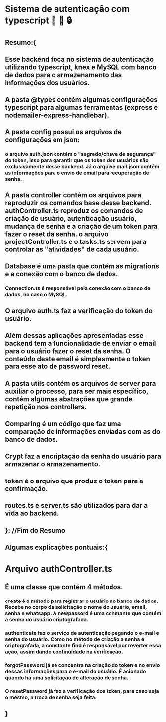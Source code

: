 # Sistema de autenticação com typescript :floppy_disk: :iphone: :lock:

## Resumo:{

## Esse backend foca no sistema de autenticação utilizando typescript, knex e MySQL com banco de dados para o armazenamento das informações dos usuários.
 
## A pasta @types contém algumas configurações typescript para algumas ferramentas (express e nodemailer-express-handlebar).
 
## A pasta config possui os arquivos de configurações em json:
### o arquivo auth.json contém o "segredo/chave de segurança" do token, isso para garantir que os token dos usuários são exclusivamente desse backend. Já o arquive mail.json contém as informações para o envio de email para recuperação de senha.
 
## A pasta controller contém os arquivos para reproduzir os comandos base desse backend. authController.ts reproduz os comandos de criação de usuário, autenticação usuário, mudança de senha e a criação de um token para fazer o reset da senha. o arquivo projectController.ts e o tasks.ts servem para controlar as "atividades" de cada usuário.

## Database é uma pasta que contém as migrations e a conexão com o banco de dados.
### Connection.ts é responsável pela conexão com o banco de dados, no caso o MySQL.

## O arquivo auth.ts faz a verificação do token do usuário.

## Além dessas aplicações apresentadas esse backend tem a funcionalidade de enviar o email para o usuário fazer o reset da senha. O conteúdo deste email é simplesmente o token para esse ato de password reset.

## A pasta utils contém os arquivos de server para auxiliar o processo, para ser mais específico, contém algumas abstrações que grande repetição nos controllers.

## Comparing é um código que faz uma comparação de informações enviadas com as do banco de dados.
## Crypt faz a encriptação da senha do usuário para armazenar o armazenamento.
## token é o arquivo que produz o token para a confirmação.

## routes.ts e server.ts são utilizados para dar a vida ao backend.

## }: //Fim do Resumo

## Algumas explicações pontuais:{

# Arquivo authController.ts
## É uma classe que contém 4 métodos.

### create é o método para registrar o usuário no banco de dados. Recebe no corpo da solicitação o nome do usuário, email, senha e whatsapp. A newpassord é uma constante que contém a senha do usuário criptografada.
### authenticate faz o serviço de autenticação pegando o e-mail e senha do usuário. Como no método de criação a senha é criptografada, a constante find é responsável por reverter essa ação, assim dando continuidade na verificação.
### forgotPassword já se concentra na criação do token e no envio dessas informações para o e-mail do usuário. É acionado quando há uma solicitação de alteração de senha.
### O resetPassword já faz a verificação dos token, para caso seja o mesmo, a troca de senha seja feita.

## }